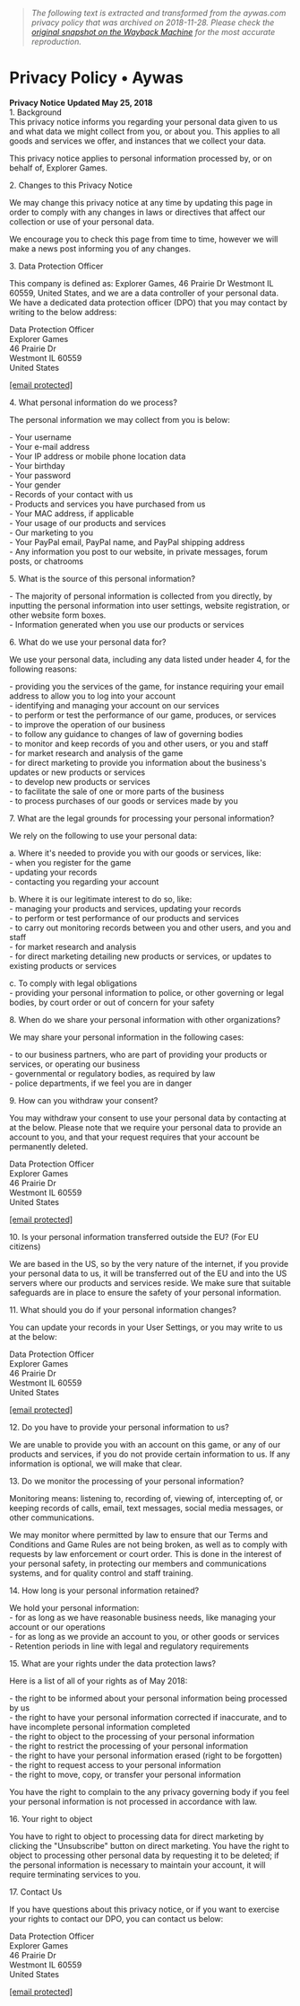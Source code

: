 > *The following text is extracted and transformed from the aywas.com privacy policy that was archived on 2018-11-28. Please check the [original snapshot on the Wayback Machine](https://web.archive.org/web/20181128224322id_/http%3A//www.aywas.com/info/privacy) for the most accurate reproduction.*

# Privacy Policy • Aywas

**Privacy Notice** **Updated May 25, 2018**   
1\. Background  
This privacy notice informs you regarding your personal data given to us and what data we might collect from you, or about you. This applies to all goods and services we offer, and instances that we collect your data.

This privacy notice applies to personal information processed by, or on behalf of, Explorer Games.

2\. Changes to this Privacy Notice

We may change this privacy notice at any time by updating this page in order to comply with any changes in laws or directives that affect our collection or use of your personal data. 

We encourage you to check this page from time to time, however we will make a news post informing you of any changes.

3\. Data Protection Officer

This company is defined as: Explorer Games, 46 Prairie Dr Westmont IL 60559, United States, and we are a data controller of your personal data. We have a dedicated data protection officer (DPO) that you may contact by writing to the below address:

Data Protection Officer  
Explorer Games  
46 Prairie Dr  
Westmont IL 60559  
United States

[[email protected]](https://web.archive.org/cdn-cgi/l/email-protection)

4\. What personal information do we process?

The personal information we may collect from you is below:

\- Your username  
\- Your e-mail address  
\- Your IP address or mobile phone location data  
\- Your birthday  
\- Your password  
\- Your gender  
\- Records of your contact with us  
\- Products and services you have purchased from us  
\- Your MAC address, if applicable   
\- Your usage of our products and services  
\- Our marketing to you  
\- Your PayPal email, PayPal name, and PayPal shipping address  
\- Any information you post to our website, in private messages, forum posts, or chatrooms

5\. What is the source of this personal information?

\- The majority of personal information is collected from you directly, by inputting the personal information into user settings, website registration, or other website form boxes.  
\- Information generated when you use our products or services

6\. What do we use your personal data for?

We use your personal data, including any data listed under header 4, for the following reasons:

\- providing you the services of the game, for instance requiring your email address to allow you to log into your account  
\- identifying and managing your account on our services  
\- to perform or test the performance of our game, produces, or services  
\- to improve the operation of our business  
\- to follow any guidance to changes of law of governing bodies  
\- to monitor and keep records of you and other users, or you and staff  
\- for market research and analysis of the game  
\- for direct marketing to provide you information about the business's updates or new products or services  
\- to develop new products or services  
\- to facilitate the sale of one or more parts of the business  
\- to process purchases of our goods or services made by you

7\. What are the legal grounds for processing your personal information?

We rely on the following to use your personal data:

a. Where it's needed to provide you with our goods or services, like:  
\- when you register for the game  
\- updating your records  
\- contacting you regarding your account

b. Where it is our legitimate interest to do so, like:  
\- managing your products and services, updating your records  
\- to perform or test performance of our products and services  
\- to carry out monitoring records between you and other users, and you and staff  
\- for market research and analysis  
\- for direct marketing detailing new products or services, or updates to existing products or services

c. To comply with legal obligations  
\- providing your personal information to police, or other governing or legal bodies, by court order or out of concern for your safety

8\. When do we share your personal information with other organizations?

We may share your personal information in the following cases:

\- to our business partners, who are part of providing your products or services, or operating our business  
\- governmental or regulatory bodies, as required by law  
\- police departments, if we feel you are in danger

9\. How can you withdraw your consent?

You may withdraw your consent to use your personal data by contacting at at the below. Please note that we require your personal data to provide an account to you, and that your request requires that your account be permanently deleted. 

Data Protection Officer  
Explorer Games  
46 Prairie Dr  
Westmont IL 60559  
United States

[[email protected]](https://web.archive.org/cdn-cgi/l/email-protection)

10\. Is your personal information transferred outside the EU? (For EU citizens)

We are based in the US, so by the very nature of the internet, if you provide your personal data to us, it will be transferred out of the EU and into the US servers where our products and services reside. We make sure that suitable safeguards are in place to ensure the safety of your personal information.

11\. What should you do if your personal information changes?

You can update your records in your User Settings, or you may write to us at the below:

Data Protection Officer  
Explorer Games  
46 Prairie Dr  
Westmont IL 60559  
United States

[[email protected]](https://web.archive.org/cdn-cgi/l/email-protection)

12\. Do you have to provide your personal information to us?

We are unable to provide you with an account on this game, or any of our products and services, if you do not provide certain information to us. If any information is optional, we will make that clear.

13\. Do we monitor the processing of your personal information?

Monitoring means: listening to, recording of, viewing of, intercepting of, or keeping records of calls, email, text messages, social media messages, or other communications.

We may monitor where permitted by law to ensure that our Terms and Conditions and Game Rules are not being broken, as well as to comply with requests by law enforcement or court order. This is done in the interest of your personal safety, in protecting our members and communications systems, and for quality control and staff training.

14\. How long is your personal information retained?

We hold your personal information:  
\- for as long as we have reasonable business needs, like managing your account or our operations  
\- for as long as we provide an account to you, or other goods or services  
\- Retention periods in line with legal and regulatory requirements

15\. What are your rights under the data protection laws?

Here is a list of all of your rights as of May 2018:

\- the right to be informed about your personal information being processed by us  
\- the right to have your personal information corrected if inaccurate, and to have incomplete personal information completed  
\- the right to object to the processing of your personal information  
\- the right to restrict the processing of your personal information  
\- the right to have your personal information erased (right to be forgotten)  
\- the right to request access to your personal information  
\- the right to move, copy, or transfer your personal information

You have the right to complain to the any privacy governing body if you feel your personal information is not processed in accordance with law.

16\. Your right to object

You have to right to object to processing data for direct marketing by clicking the "Unsubscribe" button on direct marketing. You have the right to object to processing other personal data by requesting it to be deleted; if the personal information is necessary to maintain your account, it will require terminating services to you.

17\. Contact Us

If you have questions about this privacy notice, or if you want to exercise your rights to contact our DPO, you can contact us below:

Data Protection Officer  
Explorer Games  
46 Prairie Dr  
Westmont IL 60559  
United States

[[email protected]](https://web.archive.org/cdn-cgi/l/email-protection)
